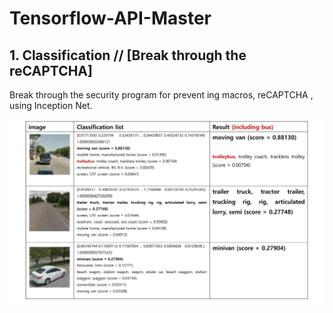 # Tensorflow-API-Master

## 1. Classification // [Break through the reCAPTCHA]
Break through the security program for prevent ing macros, reCAPTCHA , using Inception Net.

![image1](/1.classification/image/image1.jpg)
